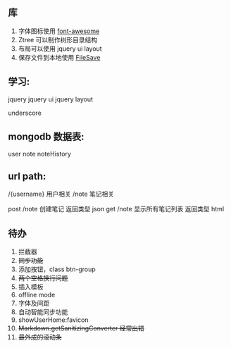 
## 库

1. 字体图标使用 [font-awesome](http://fontawesome.dashgame.com/)
2. Ztree 可以制作树形目录结构
3. 布局可以使用 jquery ui layout
4. 保存文件到本地使用 [FileSave](https://github.com/eligrey/FileSaver.js/)


## 学习:

jquery
jquery ui
jquery layout

underscore

## mongodb 数据表:

user
note
noteHistory

## url path:

/{username} 用户相关
/note 笔记相关

post /note 创建笔记 返回类型 json
get /note 显示所有笔记列表 返回类型 html

## 待办

1. 拦截器
2. ~~同步功能~~
3. 添加按钮，class btn-group
4. ~~两个空格换行问题~~
5. 插入模板
6. offline mode
7. 字体及间距
8. 自动智能同步功能
9. showUserHome:favicon
10. ~~Markdown.getSanitizingConverter 经常出错~~
11. ~~最外成的滚动条~~